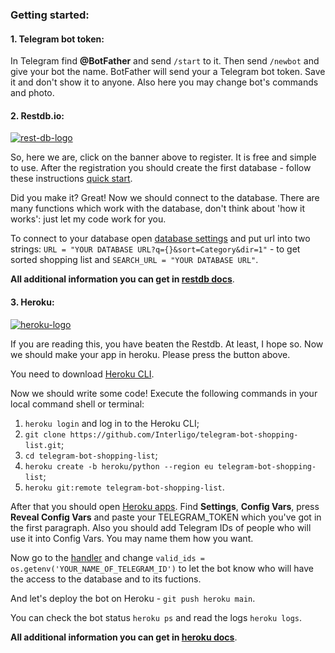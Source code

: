 ### Getting started:

#### 1. Telegram bot token:

In Telegram find __@BotFather__ and send `/start` to it. Then send `/newbot` and give your bot the name. BotFather will send your a Telegram bot token. Save it and don't show it to anyone. Also here you may change bot's commands and photo.


#### 2. Restdb.io:
[![rest-db-logo](https://ph-files.imgix.net/359437d3-7282-4aca-9410-8d8b6729c6fb?auto=format&auto=compress&codec=mozjpeg&cs=strip&w=339.8345498783455&h=221&fit=max)](https://restdb.io/)

So, here we are, click on the banner above to register. It is free and simple to use. After the registration you should create the first database - follow these instructions [quick start](https://restdb.io/docs/quick-start).

Did you make it? Great! Now we should connect to the database. There are many functions which work with the database, don't think about 'how it works': just let my code work for you.

To connect to your database open [database settings](https://github.com/Interligo/telegram-bot-shopping-list/blob/main/sl_db_settings.py) and put url into two strings: 
`URL = "YOUR DATABASE URL?q={}&sort=Category&dir=1"` - to get sorted shopping list and `SEARCH_URL = "YOUR DATABASE URL"`.

__All additional information you can get in [restdb docs](https://restdb.io/docs/)__.


#### 3. Heroku:
[![heroku-logo](https://camo.githubusercontent.com/6979881d5a96b7b18a057083bb8aeb87ba35fc279452e29034c1e1c49ade0636/68747470733a2f2f7777772e6865726f6b7563646e2e636f6d2f6465706c6f792f627574746f6e2e737667)](https://signup.heroku.com/)

If you are reading this, you have beaten the Restdb. At least, I hope so. Now we should make your app in heroku. Please press the button above.

You need to download [Heroku CLI](https://devcenter.heroku.com/articles/getting-started-with-python#set-up).

Now we should write some code! Execute the following commands in your local command shell or terminal:

1. `heroku login` and log in to the Heroku CLI;
1. `git clone https://github.com/Interligo/telegram-bot-shopping-list.git`;
1. `cd telegram-bot-shopping-list`;
1. `heroku create -b heroku/python --region eu telegram-bot-shopping-list`;
1. `heroku git:remote telegram-bot-shopping-list`.

After that you should open [Heroku apps](https://dashboard.heroku.com/apps). Find __Settings__, __Config Vars__, press __Reveal Config Vars__ and paste your TELEGRAM_TOKEN which you've got in the first paragraph. Also you should add Telegram IDs of people who will use it into Config Vars. You may name them how you want.

Now go to the [handler](https://github.com/Interligo/telegram-bot-shopping-list/blob/main/handlers/sl_bot_handlers_other.py) and change `valid_ids = os.getenv('YOUR_NAME_OF_TELEGRAM_ID')` to let the bot know who will have the access to the database and to its fuctions.

And let's deploy the bot on Heroku - `git push heroku main`.

You can check the bot status `heroku ps` and read the logs `heroku logs`.

__All additional information you can get in [heroku docs](https://devcenter.heroku.com/)__.

